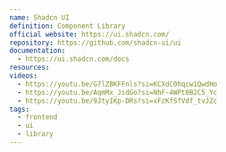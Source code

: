 ```yaml
---
name: Shadcn UI
definition: Component Library
official website: https://ui.shadcn.com/
repository: https://github.com/shadcn-ui/ui
documentation:
  - https://ui.shadcn.com/docs
resources: 
videos:
  - https://youtu.be/G7lZBKFFnls?si=KCXdC0hqcw1QwdHo
  - https://youtu.be/AqmMx_JidGo?si=NhF-4WPt0B2C5_Yc
  - https://youtu.be/9JtyIKp-DRs?si=xFzKfSfVdf_tvJZc
tags:
  - frontend
  - ui
  - library
---
```


